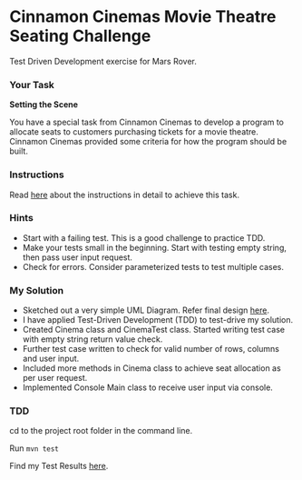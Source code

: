 # Cinnamon Cinemas Movie Theatre Seating Challenge
Test Driven Development exercise for Mars Rover.


### Your Task
**Setting the Scene**

You have a special task from Cinnamon Cinemas to develop a program to allocate seats to customers purchasing tickets for a movie theatre.
Cinnamon Cinemas provided some criteria for how the program should be built.

### Instructions

Read [here](/docs/Cinnamon_Cinema_Task_Instructions.pdf) about the instructions in detail to achieve this task.

### Hints

* Start with a failing test. This is a good challenge to practice TDD.
* Make your tests small in the beginning. Start with testing empty string, then pass user input request. 
* Check for errors. Consider parameterized tests to test multiple cases.

### My Solution

* Sketched out a very simple UML Diagram. Refer final design [here](/docs/UML_Cinnamon_Cinemas.png). 
* I have applied Test-Driven Development (TDD) to test-drive my solution. 
* Created Cinema class and CinemaTest class. Started writing test case with empty string return value check.
* Further test case written to check for valid number of rows, columns and user input.
* Included more methods in Cinema class to achieve seat allocation as per user request.
* Implemented Console Main class to receive user input via console.

### TDD

cd to the project root folder in the command line.

Run ``mvn test``

Find my Test Results [here](https://htmlpreview.github.io/?https://github.com/deepatesting/cinnamon_cinemas/blob/master/docs/Test_Results-CinemaTest.html).

